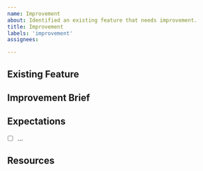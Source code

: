 ```yaml
---
name: Improvement
about: Identified an existing feature that needs improvement.
title: Improvement
labels: 'improvement'
assignees: 

---
```

Existing Feature
--
<!-- Explain and link to the current process that needs to be improved. -->



Improvement Brief
--
<!-- Explain your improvement in detail. -->




Expectations
--
<!-- List the exact expectations that need to be accomplished with this feature. -->

- [ ] ...



Resources
--
<!-- Attach any screenshots, screencasts, customer information, chat transcripts, emails to support your brief.-->



